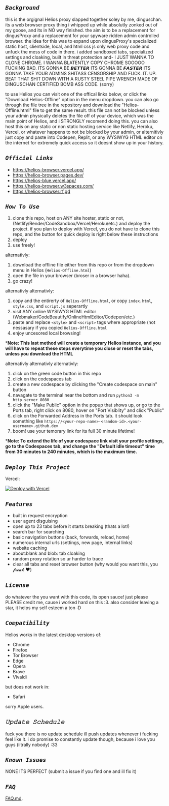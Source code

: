 ## ***`Background`***

this is the orgignal Helios proxy slapped together soley by me, dinguschan. its a web browser proxy thing i whipped up while absolutly zonked out of my goose, and its in NO way finished. the aim is to be a replacement for dingusProxy and a replacement for your spyware ridden admin controlled browser. the idea for this was to expand upon dingusProxy's specialized static host, clientside, local, and html css js only web proxy code and unfuck the mess of code in there. i added sandboxed tabs, specialized settings and cloaking, built in threat protection and- I JUST WANNA TO CLONE CHROME. I WANNA BLATENTLY COPY CHROME SOOOOO FUCKING BAD. ITS GONNA BE 𝘽𝙀𝙏𝙏𝙀𝙍 ITS GONNA BE 𝙁𝘼𝙎𝙏𝙀𝙍 ITS GONNA TAKE YOUR ADMINS SHITASS CENSORSHIP AND FUCK. IT. UP. BEAT THAT SHIT DOWN WITH A RUSTY STEEL PIPE WRENCH MADE OF DINGUSCHAN CERTIFIED BOMB ASS CODE. (sorry)

to use Helios you can visit one of the offical links below, or click the "Download Helios-Offline" option in the menu dropdown. you can also go through the file tree in the repository and download the "Helios-Offline.html" file to get the same result. this file can not be blocked unless your admin physically deletes the file off of your device, which was the main point of Helios, and i STRONGLY recomend doing this. you can also host this on any static or non static hosting service like Netlify, Heroku, Vercel, or whatever happens to not be blocked by your admin, or alternitivly just copy and paste into Codepen, Replit, or any WYSIWYG HTML editor on the internet for extremely quick access so it doesnt show up in your history.

## ***`Official Links`***

- https://helios-browser.vercel.app/
- https://helios-browser.pages.dev/
- https://helios-blue.vercel.app/
- https://helios-browser.w3spaces.com/
- https://helios-browser.rf.gd

## ***`How To Use`***

1. clone this repo, host on ANY site hoster, static or not, (Netlify/Render/CodeSandbox/Vercel/Heroku/etc.) and deploy the project. if you plan to deploy with Vercel, you do not have to clone this repo, and the button for quick deploy is right below these instructions
2. deploy
3. use freely!

alternativly: 

1. download the offline file either from this repo or from the dropdown menu in Helios (`Helios-Offline.html`)
3. open the file in your browser (broser in a browser haha).
4. go crazy!

alternativly alternativly:

1. copy and the entirerty of `Helios-Offline.html`, or copy `index.html`, `style.css`, and `script.js` seperartly
2. visit ANY online WYSIWYG HTML editor (Webmaker/CodeBeautify/OnlineHtmlEditor/Codepen/etc.)
3. paste and replace `<style>` and `<script>` tags where appropriate (not nessasary if you copied `Helios-Offline.html`
4. enjoy uncesored local browsing!

***Note: This last method will create a temporary Helios instance, and you will have to repeat these steps everytime you close or reset the tabs, unless you download the HTML**

alternativly alternativly alternativly:

1. click on the green code button in this repo
2. click on the codespaces tab
3. create a new codespace by clicking the "Create codespace on main" button
4. navagate to the terminal near the bottom and run `python3 -m http.server 8080`
5. click the "Make Public" option in the popup that shows up, or go to the Ports tab, right click on 8080, hover on "Port Visiblity" and click "Public"
6. click on the Forwarded Address in the Ports tab. it should look something like `https://<your-repo-name>-<random-id>.<your-username>.github.dev`
7. boom! use your temorary link for its full 30 minute lifetime!

***Note: To extend the life of your codespace link visit your profile settings, go to the Codespaces tab, and change the "Default idle timeout" time from 30 minutes to 240 minutes, which is the maximum time.**

## ***`Deploy This Project`***
Vercel:
 
[![Deploy with Vercel](https://vercel.com/button)](https://vercel.com/new/clone?repository-url=https%3A%2F%2Fgithub.com%2Fdinguschan-owo%2FHelios%2Ftree%2Fmain%2F)

## ***`Features`***

- built in request encryption
- user agent disguising
- open up to 23 tabs before it starts breaking (thats a lot!)
- search bar for searching
- basic navigation buttons (back, forwards, reload, home)
- numerous internal urls (settings, new page, internal links)
- website caching
- about:blank and blob: tab cloaking
- random proxy rotation so ur harder to trace
- clear all tabs and reset browser button (why would you want this, you 𝓯𝓻𝓮𝓪𝓴 ❤️)

## ***`License`***

do whatever the you want with this code, its open sauce! just please PLEASE credit me, cause i worked hard on this :3. also consider leaving a star, it helps my self esteem a ton :D

## ***`Compatibility`***

Helios works in the latest desktop versions of:

- Chrome
- Firefox
- Tor Browser
- Edge
- Opera
- Brave
- Vivaldi

but does not work in:

- Safari

sorry Apple users.
   
## ***`𝚄𝚙𝚍𝚊𝚝𝚎 𝚂𝚌𝚑𝚎𝚍𝚞𝚕𝚎`***

fuck you there is no update schedule ill push updates whenever i fucking feel like it. i do promise to constantly update though, because i love you guys (litrally nobody) :33

## ***`Known Issues`***

NONE ITS PERFECT (submit a issue if you find one and ill fix it)

## ***`FAQ`***

[FAQ.md](faq.md).
